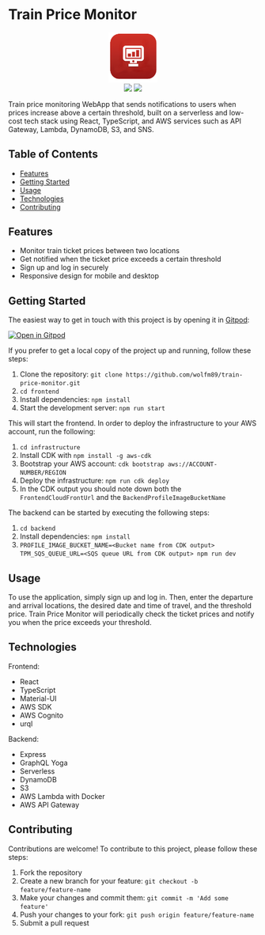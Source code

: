 # Train Price Monitor

<p align="center">
  <img src="frontend/public/logo192.png" width="20%"/></br>
  <a href="https://www.gnu.org/licenses/gpl-3.0"><img src="https://img.shields.io/badge/License-GPLv3-blue.svg"></a>
  <a href="https://github.com/wolfm89/train-price-monitor/tree/develop"><img src="https://badge.fury.io/gh/tterb%2FHyde.svg"></a>
</p>

Train price monitoring WebApp that sends notifications to users when prices increase above a certain threshold, built on a serverless and low-cost tech stack using React, TypeScript, and AWS services such as API Gateway, Lambda, DynamoDB, S3, and SNS.

## Table of Contents

- [Features](#features)
- [Getting Started](#getting-started)
- [Usage](#usage)
- [Technologies](#technologies)
- [Contributing](#contributing)

## Features

- Monitor train ticket prices between two locations
- Get notified when the ticket price exceeds a certain threshold
- Sign up and log in securely
- Responsive design for mobile and desktop

## Getting Started

The easiest way to get in touch with this project is by opening it in [Gitpod](https://gitpod.io/):

[![Open in Gitpod](https://gitpod.io/button/open-in-gitpod.svg)](https://gitpod.io/#https://github.com/wolfm89/train-price-monitor)

If you prefer to get a local copy of the project up and running, follow these steps:

1. Clone the repository: `git clone https://github.com/wolfm89/train-price-monitor.git`
2. `cd frontend`
3. Install dependencies: `npm install`
4. Start the development server: `npm run start`

This will start the frontend.
In order to deploy the infrastructure to your AWS account, run the following:

1. `cd infrastructure`
2. Install CDK with `npm install -g aws-cdk`
3. Bootstrap your AWS account: `cdk bootstrap aws://ACCOUNT-NUMBER/REGION`
4. Deploy the infrastructure: `npm run cdk deploy`
5. In the CDK output you should note down both the `FrontendCloudFrontUrl` and the `BackendProfileImageBucketName`

The backend can be started by executing the following steps:

1. `cd backend`
2. Install dependencies: `npm install`
3. `PROFILE_IMAGE_BUCKET_NAME=<Bucket name from CDK output> TPM_SQS_QUEUE_URL=<SQS queue URL from CDK output> npm run dev`

## Usage

To use the application, simply sign up and log in. Then, enter the departure and arrival locations, the desired date and time of travel, and the threshold price. Train Price Monitor will periodically check the ticket prices and notify you when the price exceeds your threshold.

## Technologies

Frontend:

- React
- TypeScript
- Material-UI
- AWS SDK
- AWS Cognito
- urql

Backend:

- Express
- GraphQL Yoga
- Serverless
- DynamoDB
- S3
- AWS Lambda with Docker
- AWS API Gateway

## Contributing

Contributions are welcome! To contribute to this project, please follow these steps:

1. Fork the repository
2. Create a new branch for your feature: `git checkout -b feature/feature-name`
3. Make your changes and commit them: `git commit -m 'Add some feature'`
4. Push your changes to your fork: `git push origin feature/feature-name`
5. Submit a pull request
